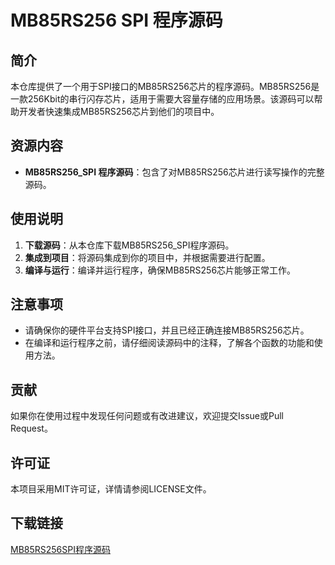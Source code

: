 # MB85RS256 SPI 程序源码

## 简介
本仓库提供了一个用于SPI接口的MB85RS256芯片的程序源码。MB85RS256是一款256Kbit的串行闪存芯片，适用于需要大容量存储的应用场景。该源码可以帮助开发者快速集成MB85RS256芯片到他们的项目中。

## 资源内容
- **MB85RS256_SPI 程序源码**：包含了对MB85RS256芯片进行读写操作的完整源码。

## 使用说明
1. **下载源码**：从本仓库下载MB85RS256_SPI程序源码。
2. **集成到项目**：将源码集成到你的项目中，并根据需要进行配置。
3. **编译与运行**：编译并运行程序，确保MB85RS256芯片能够正常工作。

## 注意事项
- 请确保你的硬件平台支持SPI接口，并且已经正确连接MB85RS256芯片。
- 在编译和运行程序之前，请仔细阅读源码中的注释，了解各个函数的功能和使用方法。

## 贡献
如果你在使用过程中发现任何问题或有改进建议，欢迎提交Issue或Pull Request。

## 许可证
本项目采用MIT许可证，详情请参阅LICENSE文件。

## 下载链接

[MB85RS256SPI程序源码](https://pan.quark.cn/s/33a0e81d2ed1)